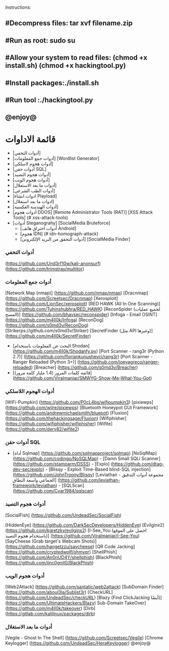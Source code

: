 Instructions:

#Decompress files: tar xvf filename.zip 
--------------------------------------------------------------------
#Run as root: sudo su 
--------------------------------------------------------------------
#Allow your system to read files: (chmod +x install.sh)
(chmod +x hackingtool.py)
--------------------------------------------------------------------
#Install packages:./install.sh
--------------------------------------------------------------------
#Run tool :./hackingtool.py 
--------------------------------------------------------------------
@enjoy@
------------------------------------------------------------------------------------------------------------------------------------------------------------------------
# قائمة الاداوات 
- [أدوات التخفي]
- [أدوات جمع المعلومات] 
                                                                                                                                                  [Wordlist Generator] 
- [أدوات هجوم لاسلكي] 
- [أدوات حقن SQL] 
- [أدوات هجوم التصيد] 
- [أدوات هجوم الويب] 
- [أدوات ما بعد الاستغلال] 
- [أدوات الطب الشرعي]
- ]ادوات انشاء Playload] 
- [ادوات ما بعد استغلال] 
- [أدوات الهندسة العكسية]
- [أدوات هجوم DDOS] 
                                                                                                                                   [Remote Administrator Tools (RAT)]
                                                                                                                              [XSS Attack Tools] (# xss-attack-tools)
- [أدوات Steganograhy]
                                                                                                                                             [SocialMedia Bruteforce]
     - [أدوات اختراق هاتف Android] 
     - [هجوم IDN] (# idn-homograph-attack)
     - [أدوات التحقق من البريد الإلكتروني]
                                                                                                                                            [SocialMedia Finder] 
                                                                                                                        
                                                                                                                        
                                                                                                                        
                                                                                                                        
                                                                                                                        
### أدوات التخفي

(https://github.com/Und3rf10w/kali-anonsurf)
(https://github.com/trimstray/multitor)
### أدوات جمع المعلومات
 [Network Map (nmap)] (https://github.com/nmap/nmap)
                                                                                                                      [Dracnmap] (https://github.com/Screetsec/Dracnmap)
                                                                                                                    [Xerosploit] (https://github.com/LionSec/xerosploit)
                                                                                             [RED HAWK (All In One Scanning)] (https://github.com/Tuhinshubhra/RED_HAWK)
                                                                                           [ReconSpider (لجميع عمليات المسح)] (https://github.com/bhavsec/reconspider)
                                                                                                              [Infoga - Email OSINT] (https://github.com/m4ll0k/Infoga)
                                                                                                                       [ReconDog] (https://github.com/s0md3v/ReconDog)
                                                                                                                              [Strikerps://github.com/s0md3v/Striker)
                                                                                             [SecretFinder (مثل API وغيرها)] (https://github.com/m4ll0k/SecretFinder)
- [البحث عن المعلومات باستخدام Shodan] (https://github.com/m4ll0k/Shodanfy.py)
                                                                                     [Port Scanner - rang3r (Python 2.7)] (https://github.com/floriankunushevci/rang3r)
                                                                          [Port Scanner - Ranger Reloaded (Python 3+)] (https://github.com/joeyagreco/ranger-reloaded)
                                                                                                                       [Breacher] (https://github.com/s0md3v/Breacher)
- [قائمة كلمات المرور (1.4 مليار كلمة مرور)] (https://github.com/Viralmaniar/SMWYG-Show-Me-What-You-Got)
### أدوات الهجوم اللاسلكي

[WiFi-Pumpkin] (https://github.com/P0cL4bs/wifipumpkin3)
                                                                                                                       [pixiewps] (https://github.com/wiire/pixiewps)
                                                                                   [Bluetooth Honeypot GUI Framework] (https://github.com/andrewmichaelsmith/bluepot)
                                                                                                                 [Fluxion] (https://github.com/thehackingsage/Fluxion)
                                                                                                            [Wifiphisher] (https://github.com/wifiphisher/wifiphisher)
                                                                                                                          [Wifite] (https://github.com/derv82/wifite2)
### أدوات حقن SQL
- [أداة Sqlmap] (https://github.com/sqlmapproject/sqlmap)
                                                                                                                       [NoSqlMap] (https://github.com/codingo/NoSQLMap)
                                                                                                         - [Damn Small SQLi Scanner] (https://github.com/stamparm/DSSS)
                                                                                                                    - [Explo] (https://github.com/dtag-dev-sec/explo)
                                                                            - [Blisqy - Exploit Time-Based blind-SQL injection] (https://github.com/JohnTroony/Blisqy)
                                                         [Leviathan - مجموعة أدوات التدقيق الجماعي واسعة النطاق] (https://github.com/leviathan-framework/leviathan)
                                                                                                                      - [SQLScan] (https://github.com/Cvar1984/sqlscan)
### أدوات هجوم التصيد


[SocialFish] (https://github.com/UndeadSec/SocialFish)
                                   
[HiddenEye] (https://github.com/DarkSecDevelopers/HiddenEye)
                                                                                                          [Evilginx2] (https://github.com/kgretzky/evilginx2)
                                                                    [I-See_You (احصل على الموقع باستخدام هجوم التصيد)] (https://github.com/Viralmaniar/I-See-You)
                                                                                   [SayCheese (Grab target's Webcam Shots)] (https://github.com/hangetzzu/saycheese)
                                                                                                            [QR Code Jacking] (https://github.com/cryptedwolf/ohmyqr)
                                                                                                           [ShellPhish] (https://github.com/An0nUD4Y/shellphish)
                                                                                                       [BlackPhish] (https://github.com/iinc0gnit0/BlackPhish)
### أدوات هجوم الويب
[Web2Attack] (https://github.com/santatic/web2attack)
                                                                                                    [SubDomain Finder] (https://github.com/aboul3la/Sublist3r)
                                                                                                                [CheckURL] (https://github.com/UndeadSec/checkURL)
                                                                                         [Blazy (Find ClickJacking أيضًا)] (https://github.com/UltimateHackers/Blazy)
                                                                                                         Sub-Domain TakeOver] (https://github.com/m4ll0k/takeover)
                                                                                                               [Dirb] (https://gitlab.com/kalilinux/packages/dirb)
                                                                                                               
### أدوات ما بعد الاستغلال
[Vegile - Ghost In The Shell] (https://github.com/Screetsec/Vegile)
                                                                                              [Chrome Keylogger] (https://github.com/UndeadSec/HeraKeylogger)
                                                                                                               @enjoy@
